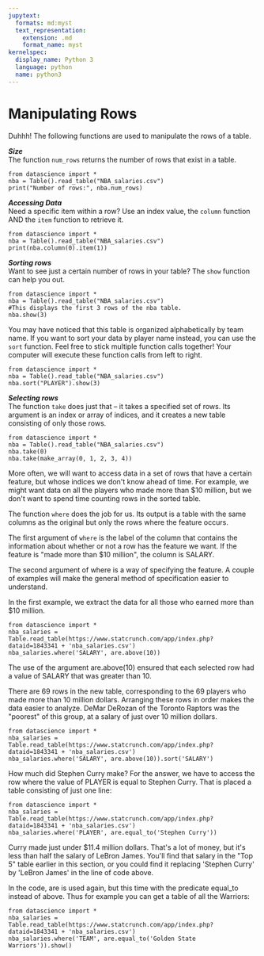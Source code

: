```yaml
---
jupytext:
  formats: md:myst
  text_representation:
    extension: .md
    format_name: myst
kernelspec:
  display_name: Python 3
  language: python
  name: python3
---
```

Manipulating Rows
=================

Duhhh! The following functions are used to manipulate the rows of a table.

***Size***<br>
The function `num_rows` returns the number of rows that exist in a table.

```{code-cell}Python
from datascience import *
nba = Table().read_table("NBA_salaries.csv")
print("Number of rows:", nba.num_rows)
```
***Accessing Data***<br>
Need a specific item within a row? Use an index value, the `column` function AND the `item` function to retrieve it.
```{code-cell}Python
from datascience import *
nba = Table().read_table("NBA_salaries.csv")
print(nba.column(0).item(1))
```

***Sorting rows***<br>
Want to see just a certain number of rows in your table? The `show` function can help you out.
```{code-cell}Python
from datascience import *
nba = Table().read_table("NBA_salaries.csv")
#This displays the first 3 rows of the nba table.
nba.show(3)
```
You may have noticed that this table is organized alphabetically by team name. If you want to sort your data by player name instead, you can use the `sort` function. Feel free to stick multiple function calls together! Your computer will execute these function calls from left to right.
```{code-cell}Python
from datascience import *
nba = Table().read_table("NBA_salaries.csv")
nba.sort("PLAYER").show(3)
```
***Selecting rows***<br>
The function `take` does just that – it takes a specified set of rows. Its argument is an index or array of indices, and it creates a new table consisting of only those rows.
```{code-cell}Python
from datascience import *
nba = Table().read_table("NBA_salaries.csv")
nba.take(0)
nba.take(make_array(0, 1, 2, 3, 4))
```
More often, we will want to access data in a set of rows that have a certain feature, but whose indices we don't know ahead of time. For example, we might want data on all the players who made more than  $10 million, but we don't want to spend time counting rows in the sorted table.

The function `where` does the job for us. Its output is a table with the same columns as the original but only the rows where the feature occurs.

The first argument of `where` is the label of the column that contains the information about whether or not a row has the feature we want. If the feature is "made more than  $10  million", the column is SALARY.

The second argument of where is a way of specifying the feature. A couple of examples will make the general method of specification easier to understand.

In the first example, we extract the data for all those who earned more than  $10  million.
```{code-cell}Python
from datascience import *
nba_salaries = Table.read_table(https://www.statcrunch.com/app/index.php?dataid=1843341 + 'nba_salaries.csv')
nba_salaries.where('SALARY', are.above(10))
```
The use of the argument are.above(10) ensured that each selected row had a value of SALARY that was greater than 10.

There are 69 rows in the new table, corresponding to the 69 players who made more than  10  million dollars. Arranging these rows in order makes the data easier to analyze. DeMar DeRozan of the Toronto Raptors was the "poorest" of this group, at a salary of just over  10  million dollars.
```{code-cell}Python
from datascience import *
nba_salaries = Table.read_table(https://www.statcrunch.com/app/index.php?dataid=1843341 + 'nba_salaries.csv')
nba_salaries.where('SALARY', are.above(10)).sort('SALARY')
```

How much did Stephen Curry make? For the answer, we have to access the row where the value of PLAYER is equal to Stephen Curry. That is placed a table consisting of just one line:
```{code-cell}Python
from datascience import *
nba_salaries = Table.read_table(https://www.statcrunch.com/app/index.php?dataid=1843341 + 'nba_salaries.csv')
nba_salaries.where('PLAYER', are.equal_to('Stephen Curry'))
```

Curry made just under  $11.4  million dollars. That's a lot of money, but it's less than half the salary of LeBron James. You'll find that salary in the "Top 5" table earlier in this section, or you could find it replacing 'Stephen Curry' by 'LeBron James' in the line of code above.

In the code, are is used again, but this time with the predicate equal_to instead of above. Thus for example you can get a table of all the Warriors:
```{code-cell}Python
from datascience import *
nba_salaries = Table.read_table(https://www.statcrunch.com/app/index.php?dataid=1843341 + 'nba_salaries.csv')
nba_salaries.where('TEAM', are.equal_to('Golden State Warriors')).show()
```
